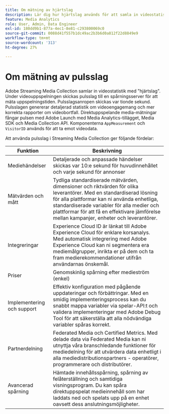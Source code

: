```yaml
---
title: Om mätning av hjärtslag
description: Lär dig hur hjärtslag används för att samla in videostatistik.
feature: Media Analytics
role: User, Admin, Data Engineer
exl-id: 180dd9b1-877a-4ec1-8e81-c293800069c0
source-git-commit: 0088d41f557b1dc49ac2b3b6d0a812f22d8849e9
workflow-type: tm+mt
source-wordcount: '313'
ht-degree: 27%

---
```


# Om mätning av pulsslag

Adobe Streaming Media Collection samlar in videostatistik med &quot;hjärtslag&quot;. Under videouppspelningen skickas pulsslag till en spårningsserver för att mäta uppspelningstiden. Pulsslagsanropen skickas var tionde sekund. Pulsslagen genererar detaljerad statistik om videoengagemang och mer korrekta rapporter om videobortfall. Direktuppspelande media-mätningar fångar pulsen med Adobe Launch med Media Analytics-tillägget, Media SDK och Media Collection API. Komponenterna `AppMeasurement` och `VisitorID` används för att ta emot videodata.

Att använda pulsslag i Streaming Media Collection ger följande fördelar:

| Funktion | Beskrivning |
|---|---|
| Mediehändelser | Detaljerade och anpassade händelser skickas var 10:e sekund för huvudinnehållet och varje sekund för annonser |
| Mätvärden och mått | Tydliga standardiserade mätvärden, dimensioner och riktvärden för olika leverantörer. Med en standardiserad lösning för alla plattformar kan ni använda enhetliga, standardiserade variabler för alla medier och plattformar för att få en effektivare jämförelse mellan kampanjer, enheter och leverantörer. |
| Integreringar | Experience Cloud ID är länkat till Adobe Experience Cloud för enklare korsanalys. Med automatisk integrering med Adobe Experience Cloud kan ni segmentera era mediemålgrupper, inrikta er på dem och ta fram medierekommendationer utifrån användarnas önskemål. |
| Priser | Genomskinlig spårning efter medieström (enkel) |
| Implementering och support | Effektiv konfiguration med pågående uppdateringar och förbättringar. Med en smidig implementeringsprocess kan du snabbt mappa variabler via spelar-API:t och validera implementeringar med Adobe Debug Tool för att säkerställa att alla nödvändiga variabler spåras korrekt. |
| Partnerdelning | Federated Media och Certified Metrics. Med delade data via Federated Media kan ni utnyttja våra branschledande funktioner för mediedelning för att utvärdera data enhetligt i alla mediedistributionspartners - operatörer, programmerare och distributörer. |
| Avancerad spårning | Hämtade innehållsspårning, spårning av felåterställning och samtidiga visningsprogram. Du kan spåra direktuppspelat medieinnehåll som har laddats ned och spelats upp på en enhet oavsett dess anslutningsmöjligheter. |
